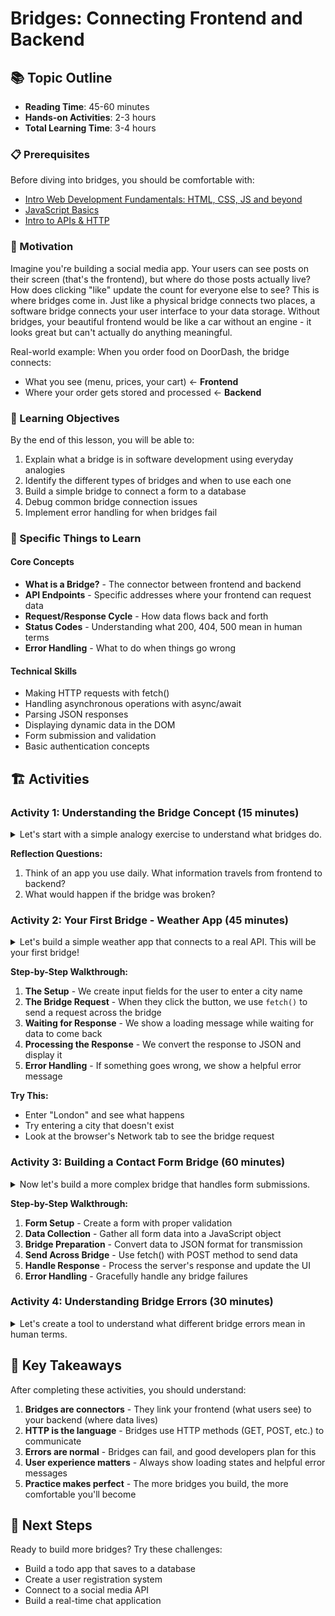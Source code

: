 # Bridges: Connecting Frontend and Backend

## 📚 Topic Outline
- **Reading Time**: 45-60 minutes
- **Hands-on Activities**: 2-3 hours
- **Total Learning Time**: 3-4 hours

### 📋 Prerequisites
Before diving into bridges, you should be comfortable with:
- [Intro Web Development Fundamentals: HTML, CSS, JS and beyond](https://github.com/Techtonica/curriculum/tree/main/web)
- [JavaScript Basics](https://github.com/Techtonica/curriculum/tree/main/javascript)
- [Intro to APIs & HTTP](https://github.com/Techtonica/curriculum/tree/main/api)

### 🎯 Motivation
Imagine you're building a social media app. Your users can see posts on their screen (that's the frontend), but where do those posts actually live? How does clicking "like" update the count for everyone else to see? This is where bridges come in. Just like a physical bridge connects two places, a software bridge connects your user interface to your data storage. Without bridges, your beautiful frontend would be like a car without an engine - it looks great but can't actually do anything meaningful.

Real-world example: When you order food on DoorDash, the bridge connects:
- What you see (menu, prices, your cart) ← **Frontend**
- Where your order gets stored and processed ← **Backend**

### 🎯 Learning Objectives
By the end of this lesson, you will be able to:
1. Explain what a bridge is in software development using everyday analogies
2. Identify the different types of bridges and when to use each one
3. Build a simple bridge to connect a form to a database
4. Debug common bridge connection issues
5. Implement error handling for when bridges fail

### 🧠 Specific Things to Learn

#### Core Concepts
- **What is a Bridge?** - The connector between frontend and backend
- **API Endpoints** - Specific addresses where your frontend can request data
- **Request/Response Cycle** - How data flows back and forth
- **Status Codes** - Understanding what 200, 404, 500 mean in human terms
- **Error Handling** - What to do when things go wrong

#### Technical Skills
- Making HTTP requests with fetch()
- Handling asynchronous operations with async/await
- Parsing JSON responses
- Displaying dynamic data in the DOM
- Form submission and validation
- Basic authentication concepts

## 🏗️ Activities

### Activity 1: Understanding the Bridge Concept (15 minutes)

<details><summary>
    Let's start with a simple analogy exercise to understand what bridges do.
</summary>

```html
<!DOCTYPE html>
<html>
<head>
    <title>Bridge Analogy</title>
    <style>
        .container { max-width: 800px; margin: 0 auto; padding: 20px; }
        .bridge-demo { display: flex; justify-content: space-between; align-items: center; margin: 20px 0; }
        .side { padding: 20px; border: 2px solid #333; border-radius: 8px; width: 200px; text-align: center; }
        .frontend { background-color: #e3f2fd; }
        .backend { background-color: #f3e5f5; }
        .bridge { font-size: 24px; }
    </style>
</head>
<body>
    <div class="container">
        <h1>Understanding Bridges</h1>
        <div class="bridge-demo">
            <div class="side frontend">
                <h3>Frontend</h3>
                <p>What users see and interact with</p>
                <ul>
                    <li>Buttons</li>
                    <li>Forms</li>
                    <li>Images</li>
                    <li>Text</li>
                </ul>
            </div>
            <div class="bridge">🌉</div>
            <div class="side backend">
                <h3>Backend</h3>
                <p>Where data lives and gets processed</p>
                <ul>
                    <li>Database</li>
                    <li>User accounts</li>
                    <li>Business logic</li>
                    <li>File storage</li>
                </ul>
            </div>
        </div>
        <p><strong>The Bridge:</strong> APIs, HTTP requests, and responses that carry information between both sides.</p>
    </div>
</body>
</html>
```
</details>

**Reflection Questions:**
1. Think of an app you use daily. What information travels from frontend to backend?
2. What would happen if the bridge was broken?

### Activity 2: Your First Bridge - Weather App (45 minutes)

<details><summary>
    Let's build a simple weather app that connects to a real API. This will be your first bridge!
</summary>

```html
<!DOCTYPE html>
<html>
<head>
    <title>My First Bridge - Weather App</title>
    <style>
        body { font-family: Arial, sans-serif; max-width: 600px; margin: 0 auto; padding: 20px; }
        .weather-card { background: linear-gradient(135deg, #74b9ff, #0984e3); color: white; padding: 20px; border-radius: 10px; margin: 20px 0; }
        .input-group { margin: 20px 0; }
        input { padding: 10px; margin: 5px; border: 1px solid #ddd; border-radius: 5px; }
        button { padding: 10px 20px; background: #00b894; color: white; border: none; border-radius: 5px; cursor: pointer; }
        button:hover { background: #00a085; }
        .error { background: #ff7675; color: white; padding: 10px; border-radius: 5px; margin: 10px 0; }
        .loading { color: #0984e3; font-style: italic; }
    </style>
</head>
<body>
    <h1>🌤️ Weather Bridge Demo</h1>
    <p>Enter a city name to see how our bridge connects to weather data!</p>
    
    <div class="input-group">
        <input type="text" id="cityInput" placeholder="Enter city name (e.g., San Francisco)" />
        <button onclick="getWeather()">Get Weather</button>
    </div>
    
    <div id="loading" class="loading" style="display: none;">
        Building bridge to weather service... 🌉
    </div>
    
    <div id="weatherResult"></div>
    <div id="errorMessage"></div>

    <script>
        // This is our bridge function!
        async function getWeather() {
            const city = document.getElementById('cityInput').value;
            const loadingDiv = document.getElementById('loading');
            const resultDiv = document.getElementById('weatherResult');
            const errorDiv = document.getElementById('errorMessage');
            
            // Clear previous results
            resultDiv.innerHTML = '';
            errorDiv.innerHTML = '';
            
            if (!city) {
                errorDiv.innerHTML = '<div class="error">Please enter a city name!</div>';
                return;
            }
            
            // Show loading state
            loadingDiv.style.display = 'block';
            
            try {
                // This is where the bridge magic happens!
                // We're sending a request across the bridge to get weather data
                const response = await fetch(`https://api.openweathermap.org/data/2.5/weather?q=\${city}&appid=demo&units=metric`);
                
                // Check if our bridge connection was successful
                if (!response.ok) {
                    throw new Error(`Weather service returned: \${response.status}`);
                }
                
                // Get the data that came back across the bridge
                const weatherData = await response.json();
                
                // Display the data we received
                resultDiv.innerHTML = `
                    <div class="weather-card">
                        <h2>\${weatherData.name}</h2>
                        <p><strong>Temperature:</strong> \${Math.round(weatherData.main.temp)}°C</p>
                        <p><strong>Feels like:</strong> \${Math.round(weatherData.main.feels_like)}°C</p>
                        <p><strong>Description:</strong> \${weatherData.weather[0].description}</p>
                        <p><strong>Humidity:</strong> \${weatherData.main.humidity}%</p>
                    </div>
                `;
                
            } catch (error) {
                // Handle when our bridge connection fails
                errorDiv.innerHTML = `
                    <div class="error">
                        <strong>Bridge connection failed!</strong><br>
                        \${error.message}<br>
                        <small>Try checking your city name spelling or try again later.</small>
                    </div>
                `;
            } finally {
                // Hide loading state
                loadingDiv.style.display = 'none';
            }
        }
        
        // Allow Enter key to trigger search
        document.getElementById('cityInput').addEventListener('keypress', function(e) {
            if (e.key === 'Enter') {
                getWeather();
            }
        });
    </script>
</body>
</html>
```
</details>

**Step-by-Step Walkthrough:**

1. **The Setup** - We create input fields for the user to enter a city name
2. **The Bridge Request** - When they click the button, we use `fetch()` to send a request across the bridge
3. **Waiting for Response** - We show a loading message while waiting for data to come back
4. **Processing the Response** - We convert the response to JSON and display it
5. **Error Handling** - If something goes wrong, we show a helpful error message

**Try This:**
- Enter "London" and see what happens
- Try entering a city that doesn't exist
- Look at the browser's Network tab to see the bridge request

### Activity 3: Building a Contact Form Bridge (60 minutes)

<details><summary>
    Now let's build a more complex bridge that handles form submissions.
</summary>

```html
<!DOCTYPE html>
<html>
<head>
    <title>Contact Form Bridge</title>
    <style>
        body { font-family: Arial, sans-serif; max-width: 600px; margin: 0 auto; padding: 20px; background: #f8f9fa; }
        .form-container { background: white; padding: 30px; border-radius: 10px; box-shadow: 0 2px 10px rgba(0,0,0,0.1); }
        .form-group { margin-bottom: 20px; }
        label { display: block; margin-bottom: 5px; font-weight: bold; color: #333; }
        input, textarea { width: 100%; padding: 12px; border: 2px solid #e9ecef; border-radius: 5px; font-size: 16px; }
        input:focus, textarea:focus { outline: none; border-color: #007bff; }
        button { background: #007bff; color: white; padding: 12px 30px; border: none; border-radius: 5px; cursor: pointer; font-size: 16px; }
        button:hover { background: #0056b3; }
        button:disabled { background: #6c757d; cursor: not-allowed; }
        .success { background: #d4edda; color: #155724; padding: 15px; border-radius: 5px; margin: 20px 0; border: 1px solid #c3e6cb; }
        .error { background: #f8d7da; color: #721c24; padding: 15px; border-radius: 5px; margin: 20px 0; border: 1px solid #f5c6cb; }
        .loading { color: #007bff; font-style: italic; }
    </style>
</head>
<body>
    <div class="form-container">
        <h1>📬 Contact Us</h1>
        <p>Send us a message and see how form data travels across the bridge!</p>
        
        <form id="contactForm">
            <div class="form-group">
                <label for="name">Your Name:</label>
                <input type="text" id="name" name="name" required>
            </div>
            
            <div class="form-group">
                <label for="email">Your Email:</label>
                <input type="email" id="email" name="email" required>
            </div>
            
            <div class="form-group">
                <label for="subject">Subject:</label>
                <input type="text" id="subject" name="subject" required>
            </div>
            
            <div class="form-group">
                <label for="message">Message:</label>
                <textarea id="message" name="message" rows="5" required></textarea>
            </div>
            
            <button type="submit" id="submitBtn">Send Message</button>
        </form>
        
        <div id="status"></div>
        
        <div style="margin-top: 30px; padding: 20px; background: #e9ecef; border-radius: 5px;">
            <h3>🔍 Bridge Debug Info</h3>
            <p>Watch this space to see what data is being sent across the bridge:</p>
            <pre id="debugInfo" style="background: #f8f9fa; padding: 10px; border-radius: 3px; overflow-x: auto;"></pre>
        </div>
    </div>

    <script>
        document.getElementById('contactForm').addEventListener('submit', async function(e) {
            e.preventDefault(); // Stop the form from submitting normally
            
            const submitBtn = document.getElementById('submitBtn');
            const statusDiv = document.getElementById('status');
            const debugInfo = document.getElementById('debugInfo');
            
            // Collect form data
            const formData = {
                name: document.getElementById('name').value,
                email: document.getElementById('email').value,
                subject: document.getElementById('subject').value,
                message: document.getElementById('message').value,
                timestamp: new Date().toISOString()
            };
            
            // Show what we're sending across the bridge
            debugInfo.textContent = JSON.stringify(formData, null, 2);
            
            // Update UI to show we're sending data across the bridge
            submitBtn.disabled = true;
            submitBtn.textContent = 'Sending...';
            statusDiv.innerHTML = '<div class="loading">📡 Sending your message across the bridge...</div>';
            
            try {
                // Simulate sending data across the bridge
                // In a real app, this would be your actual API endpoint
                const response = await fetch('https://jsonplaceholder.typicode.com/posts', {
                    method: 'POST',
                    headers: {
                        'Content-Type': 'application/json',
                    },
                    body: JSON.stringify(formData)
                });
                
                if (!response.ok) {
                    throw new Error(`Bridge returned error: \${response.status}`);
                }
                
                const result = await response.json();
                
                // Success! The bridge worked
                statusDiv.innerHTML = `
                    <div class="success">
                        <strong>✅ Message sent successfully!</strong><br>
                        Your message traveled across the bridge and was received.<br>
                        <small>Server response ID: \${result.id}</small>
                    </div>
                `;
                
                // Clear the form
                document.getElementById('contactForm').reset();
                
            } catch (error) {
                // Handle bridge failures
                statusDiv.innerHTML = `
                    <div class="error">
                        <strong>❌ Bridge connection failed!</strong><br>
                        \${error.message}<br>
                        <small>Please try again or contact support if the problem persists.</small>
                    </div>
                `;
            } finally {
                // Reset button state
                submitBtn.disabled = false;
                submitBtn.textContent = 'Send Message';
            }
        });
    </script>
</body>
</html>
```
</details>

**Step-by-Step Walkthrough:**

1. **Form Setup** - Create a form with proper validation
2. **Data Collection** - Gather all form data into a JavaScript object
3. **Bridge Preparation** - Convert data to JSON format for transmission
4. **Send Across Bridge** - Use fetch() with POST method to send data
5. **Handle Response** - Process the server's response and update the UI
6. **Error Handling** - Gracefully handle any bridge failures

### Activity 4: Understanding Bridge Errors (30 minutes)

<details><summary>
    Let's create a tool to understand what different bridge errors mean in human terms.
</summary>

```html
<!DOCTYPE html>
<html>
<head>
    <title>Bridge Error Decoder</title>
    <style>
        body { font-family: Arial, sans-serif; max-width: 800px; margin: 0 auto; padding: 20px; }
        .error-demo { background: #f8f9fa; padding: 20px; border-radius: 10px; margin: 20px 0; }
        .status-code { font-size: 24px; font-weight: bold; color: #dc3545; }
        .explanation { background: white; padding: 15px; border-left: 4px solid #007bff; margin: 10px 0; }
        .test-buttons { display: flex; gap: 10px; flex-wrap: wrap; margin: 20px 0; }
        .test-btn { padding: 10px 15px; border: none; border-radius: 5px; cursor: pointer; color: white; }
        .btn-200 { background: #28a745; }
        .btn-404 { background: #ffc107; color: #212529; }
        .btn-500 { background: #dc3545; }
        .btn-timeout { background: #6c757d; }
    </style>
</head>
<body>
    <h1>🔧 Bridge Error Decoder</h1>
    <p>Click the buttons below to simulate different bridge scenarios and learn what they mean!</p>
    
    <div class="test-buttons">
        <button class="test-btn btn-200" onclick="simulateResponse(200)">✅ Success (200)</button>
        <button class="test-btn btn-404" onclick="simulateResponse(404)">❓ Not Found (404)</button>
        <button class="test-btn btn-500" onclick="simulateResponse(500)">💥 Server Error (500)</button>
        <button class="test-btn btn-timeout" onclick="simulateTimeout()">⏰ Timeout</button>
    </div>
    
    <div id="errorDemo" class="error-demo" style="display: none;">
        <div class="status-code" id="statusCode"></div>
        <div class="explanation" id="explanation"></div>
        <div id="technicalDetails"></div>
    </div>

    <script>
        const errorExplanations = {
            200: {
                title: "Success! 🎉",
                explanation: "Your bridge is working perfectly! The frontend successfully connected to the backend, sent the request, and received the expected data back.",
                analogy: "Like calling a friend and having a great conversation - everything went as planned!",
                whatToDo: "Nothing! Your code is working correctly."
            },
            404: {
                title: "Not Found 🤔",
                explanation: "The bridge connected, but the specific thing you asked for doesn't exist. Maybe you typed the wrong URL or the resource was moved.",
                analogy: "Like calling a pizza place and asking for a burger - they're open, but they don't have what you want.",
                whatToDo: "Check your URL spelling, verify the endpoint exists, or check if the resource was moved."
            },
            500: {
                title: "Server Error 💥",
                explanation: "The bridge connected, but something went wrong on the server side. This isn't your fault - it's a problem with the backend.",
                analogy: "Like calling a restaurant and they answer, but their kitchen is on fire - they can't fulfill your order right now.",
                whatToDo: "Try again later, check server logs if you have access, or contact the API provider."
            },
            timeout: {
                title: "Timeout ⏰",
                explanation: "The bridge took too long to get a response. The server might be slow, overloaded, or your internet connection might be poor.",
                analogy: "Like calling someone and they never pick up - you don't know if they're busy, away, or if there's a problem with the phone line.",
                whatToDo: "Try again, check your internet connection, or increase the timeout duration in your code."
            }
        };
        
        function simulateResponse(statusCode) {
            const demo = document.getElementById('errorDemo');
            const statusEl = document.getElementById('statusCode');
            const explanationEl = document.getElementById('explanation');
            const detailsEl = document.getElementById('technicalDetails');
            
            const info = errorExplanations[statusCode];
            
            demo.style.display = 'block';
            statusEl.textContent = `Status Code: \${statusCode} - \${info.title}`;
            explanationEl.innerHTML = `
                <h3>What happened?</h3>
                <p>\${info.explanation}</p>
                <h3>Real-world analogy:</h3>
                <p>\${info.analogy}</p>
                <h3>What should you do?</h3>
                <p>\${info.whatToDo}</p>
            `;
            
            // Show example code for handling this error
            detailsEl.innerHTML = `
                <h3>How to handle this in code:</h3>
                <pre style="background: #f8f9fa; padding: 10px; border-radius: 5px; overflow-x: auto;">
if (response.status === \${statusCode}) {
    // Handle \${statusCode} error
    console.log('\${info.explanation}');
    // Show user-friendly message
    showMessage('\${info.title}');
}</pre>
            `;
        }
        
        function simulateTimeout() {
            simulateResponse('timeout');
        }
    </script>
</body>
</html>
```
</details>

## 🎯 Key Takeaways

After completing these activities, you should understand:

1. **Bridges are connectors** - They link your frontend (what users see) to your backend (where data lives)
2. **HTTP is the language** - Bridges use HTTP methods (GET, POST, etc.) to communicate
3. **Errors are normal** - Bridges can fail, and good developers plan for this
4. **User experience matters** - Always show loading states and helpful error messages
5. **Practice makes perfect** - The more bridges you build, the more comfortable you'll become

## 🚀 Next Steps

Ready to build more bridges? Try these challenges:
- Build a todo app that saves to a database
- Create a user registration system
- Connect to a social media API
- Build a real-time chat application


